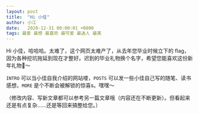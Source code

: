```yaml
---
layout: post
title:  "Hi 小佳"
author: 小江
date:   2020-12-31 00:00:01 +0800
tags: 最爱 最想 最喜欢 最可爱 最迷人 最美
---
```


Hi 小佳，哈哈哈。太难了，这个网页太难产了，从去年您毕业时候立下的 flag，因为各种挖坑拖延到现在才整好。迟到的毕业礼物换个名字，希望您能喜欢这份新年礼物🎁～

`INTRO` 可以当小佳自我介绍的网站喽，`POSTS` 可以发一些小佳自己写的随笔、读书感想，`MORE` 是个不断会被解锁的惊喜s。嘿嘿～

（修改内容、写新文章都可以参考另一篇文章哦（内容还在不断更新）。但看起来还是有点复杂……还是等回来搞整给您。）
